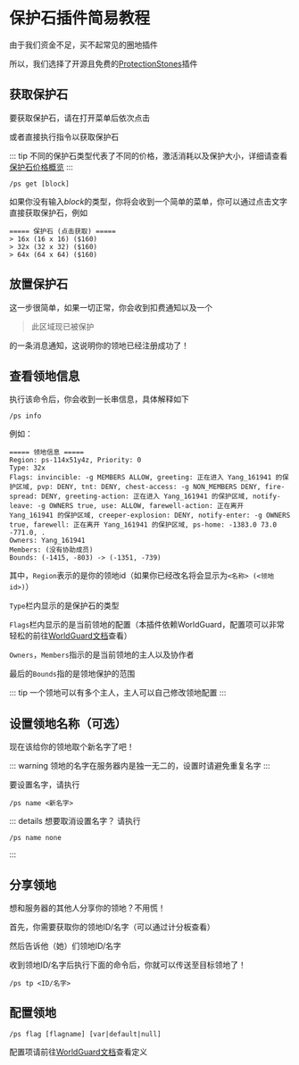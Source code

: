 # 保护石插件简易教程

由于我们资金不足，买不起常见的圈地插件

所以，我们选择了开源且免费的[ProtectionStones](https://github.com/espidev/ProtectionStones)插件

## 获取保护石

要获取保护石，请在打开菜单后依次点击

或者直接执行指令以获取保护石

::: tip
不同的保护石类型代表了不同的价格，激活消耗以及保护大小，详细请查看[保护石价格概览](price.md)
:::

```plain
/ps get [block]
```

如果你没有输入*block*的类型，你将会收到一个简单的菜单，你可以通过点击文字直接获取保护石，例如

```plain
===== 保护石 (点击获取) =====
> 16x (16 x 16) ($160)
> 32x (32 x 32) ($160)
> 64x (64 x 64) ($160)
```

## 放置保护石

这一步很简单，如果一切正常，你会收到扣费通知以及一个

> 此区域现已被保护

的一条消息通知，这说明你的领地已经注册成功了！

## 查看领地信息

执行该命令后，你会收到一长串信息，具体解释如下

```plain
/ps info
```

例如：

```plain
===== 领地信息 =====
Region: ps-114x51y4z, Priority: 0
Type: 32x
Flags: invincible: -g MEMBERS ALLOW, greeting: 正在进入 Yang_161941 的保护区域, pvp: DENY, tnt: DENY, chest-access: -g NON_MEMBERS DENY, fire-spread: DENY, greeting-action: 正在进入 Yang_161941 的保护区域, notify-leave: -g OWNERS true, use: ALLOW, farewell-action: 正在离开 Yang_161941 的保护区域, creeper-explosion: DENY, notify-enter: -g OWNERS true, farewell: 正在离开 Yang_161941 的保护区域, ps-home: -1383.0 73.0 -771.0, .
Owners: Yang_161941
Members: (没有协助成员)
Bounds: (-1415, -803) -> (-1351, -739)
```

其中，`Region`表示的是你的领地id（如果你已经改名将会显示为`<名称> (<领地id>)`）

`Type`栏内显示的是保护石的类型

`Flags`栏内显示的是当前领地的配置（本插件依赖WorldGuard，配置项可以非常轻松的前往[WorldGuard文档](http://worldguard.enginehub.org/en/latest/regions/flags/)查看）

`Owners`，`Members`指示的是当前领地的主人以及协作者

最后的`Bounds`指的是领地保护的范围

::: tip
一个领地可以有多个主人，主人可以自己修改领地配置
:::

## 设置领地名称（可选）

现在该给你的领地取个新名字了吧！

::: warning
领地的名字在服务器内是独一无二的，设置时请避免重复名字
:::

要设置名字，请执行

```plain
/ps name <新名字>
```

::: details 想要取消设置名字？
请执行

```plain
/ps name none
```

:::

## 分享领地

想和服务器的其他人分享你的领地？不用慌！

首先，你需要获取你的领地ID/名字（可以通过计分板查看）

然后告诉他（她）们领地ID/名字

收到领地ID/名字后执行下面的命令后，你就可以传送至目标领地了！

```plain
/ps tp <ID/名字>
```

## 配置领地

```plain
/ps flag [flagname] [var|default|null]
```

配置项请前往[WorldGuard文档](http://worldguard.enginehub.org/en/latest/regions/flags/)查看定义
